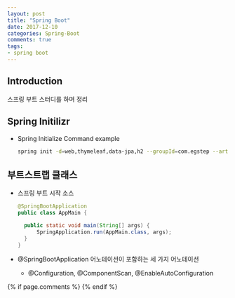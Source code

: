 ```yaml
---
layout: post
title: "Spring Boot"
date: 2017-12-10
categories: Spring-Boot
comments: true
tags:
- spring boot
---
```


## Introduction
스프링 부트 스터디를 하며 정리

<!-- more -->

## Spring Initilizr
- Spring Initialize Command example
  ```bash
  spring init -d=web,thymeleaf,data-jpa,h2 --groupId=com.egstep --artifactId=st-spring --name="Spring Boot Study" --package-name=st-spring --description="Spring Boot Study" --build gradle st-spring
  ```

## 부트스트랩 클래스
- 스프링 부트 시작 소스 
  ```java
  @SpringBootApplication
  public class AppMain {
  
  	public static void main(String[] args) {
  		SpringApplication.run(AppMain.class, args);
  	}
  }
  ```

- @SpringBootApplication 어노테이션이 포함하는 세 가지 어노테이션
  - @Configuration, @ComponentScan, @EnableAutoConfiguration

{% if page.comments %}
{% endif %}
